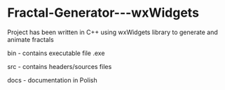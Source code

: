 # Fractal-Generator---wxWidgets
Project has been written in C++ using wxWidgets library to generate and animate fractals

bin - contains executable file .exe 

src - contains headers/sources files

docs - documentation in Polish
